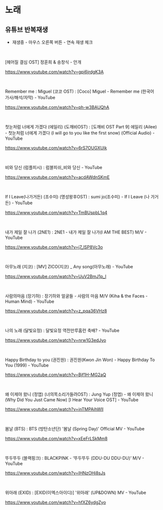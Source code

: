 # 노래

## 유튜브 반복재생

- 재생중  -  마우스 오른쪽 버튼  -  연속 재생 체크

<br>

[헤어질 결심 OST] 정훈희 & 송창식 - 안개

https://www.youtube.com/watch?v=gpi6jrdgK3A

<br>


Remember me : Miguel (코코 OST) : [Coco] Miguel - Remember me (한국어 가사/해석/자막) - YouTube

https://www.youtube.com/watch?v=ph-w3BAUQhA

<br>


첫눈처럼 너에게 가겠다 (에일리) (도깨비OST) : [도깨비 OST Part 9] 에일리 (Ailee) - 첫눈처럼 너에게 가겠다 (I will go to you like the first snow) (Official Audio) - YouTube

https://www.youtube.com/watch?v=6rS7OUGXUik

<br>


비와 당신  (럼플피시)  :  럼블피쉬_비와 당신 - YouTube

https://www.youtube.com/watch?v=acdAWdnSKmE

<br>


If I Leave(나가거든) (조수미) (명성왕후OST) : sumi jo(조수미) - If I Leave (나 가거든) - YouTube

https://www.youtube.com/watch?v=TmBUspbL1q4

<br>


내가 제일 잘 나가  (2NE1)  :   2NE1 - 내가 제일 잘 나가(I AM THE BEST) M/V - YouTube

https://www.youtube.com/watch?v=j7_lSP8Vc3o

<br>


아무노래 (지코)  :  [MV] ZICO(지코) _ Any song(아무노래) - YouTube

https://www.youtube.com/watch?v=UuV2BmJ1p_I

<br>


사람의마음 (장기하)  :  장기하와 얼굴들 - 사람의 마음 M/V (Kiha & the Faces - Human Mind) - YouTube

https://www.youtube.com/watch?v=z_pqa36VHz8

<br>


나의 노래 (달빛요정)  :  달빛요정 역전만루홈런 축배? - YouTube

https://www.youtube.com/watch?v=nrw1G3edJyo

<br>


Happy Birthday to you (권진원) : 권진원(Kwon Jin Won) - Happy Birthday To You (1999) - YouTube

https://www.youtube.com/watch?v=Bjf1H-MG2aQ

<br>


왜 이제야 왔니 (정엽) (너의목소리가들려OST)  :  Jung Yup (정엽) - 왜 이제야 왔니 (Why Did You Just Came Now) [I Hear Your Voice OST] - YouTube

https://www.youtube.com/watch?v=inTMPAihWlI

<br>


봄날 (BTS)  :  BTS (방탄소년단) '봄날 (Spring Day)' Official MV - YouTube

https://www.youtube.com/watch?v=xEeFrLSkMm8

<br>


뚜두뚜두 (블랙핑크)  :  BLACKPINK - ‘뚜두뚜두 (DDU-DU DDU-DU)’ M/V - YouTube

https://www.youtube.com/watch?v=IHNzOHi8sJs

<br>


위아래 (EXID)  :  [EXID(이엑스아이디)] '위아래' (UP&DOWN) MV - YouTube

https://www.youtube.com/watch?v=hfXZ6ydgZyo